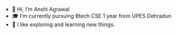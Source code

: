 - 👋 Hi, I’m Anshi Agrawal 
- 🎓 I’m currently pursuing Btech CSE 1 year from UPES Dehradun 
- 🌱 I like exploring and learning new things.


<!---
anshiagrawal22/anshiagrawal22 is a ✨ special ✨ repository because its `README.md` (this file) appears on your GitHub profile.
You can click the Preview link to take a look at your changes.
--->
